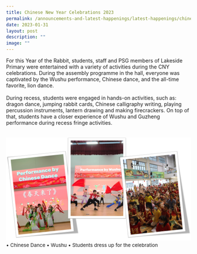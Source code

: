 ```yaml
---
title: Chinese New Year Celebrations 2023
permalink: /announcements-and-latest-happenings/latest-happenings/chinese-new-year-celebrations-2023/
date: 2023-01-31
layout: post
description: ""
image: ""
---
```

For this Year of the Rabbit, students, staff and PSG members of Lakeside Primary were entertained with a variety of activities during the CNY celebrations. During the assembly programme in the hall, everyone was captivated by the Wushu performance, Chinese dance, and the all-time favorite, lion dance. 
<br><br>
During recess, students were engaged in hands-on activities, such as: dragon dance, jumping rabbit cards, Chinese calligraphy writing, playing percussion instruments, lantern drawing and making firecrackers. On top of that, students have a closer experience of Wushu and Guzheng performance during recess fringe activities.
<br><br>

<img src="/images/Happenings/CNY/CNY1.png">
<span style="font-size:10pt;">
• Chinese Dance • Wushu   • Students dress up for the celebration</span>